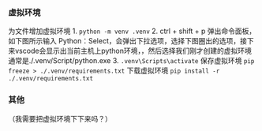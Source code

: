 ### 虚拟环境
为文件增加虚拟环境
    1. ```python -m venv .venv```
    2. ctrl + shift + p 弹出命令面板， 如下图所示输入 Python：Select，会弹出下拉选项，选择下图圈出的选项，接下来vscode会显示出当前主机上python环境，，然后选择我们刚才创建的虚拟环境
    通常是./.venv/Script/python.exe
    3. ```.venv\Scripts\activate```
保存虚拟环境
    ```pip freeze > ./.venv/requirements.txt```
下载虚拟环境
    ```pip install -r ./.venv/requirements.txt```

### 其他
（我需要把虚拟环境下下来吗？）